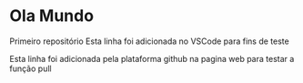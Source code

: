 # Ola Mundo
 Primeiro repositório
 Esta linha foi adicionada no VSCode para fins de teste

 Esta linha foi adicionada pela plataforma github na pagina web para testar a função pull 
